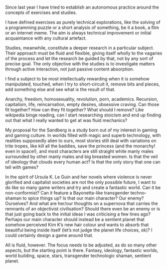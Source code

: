 Since last year I have tried to establish an autonomous practice around the concepts of exercises and studies.

I have defined exercises as purely technical explorations, like the solving of a programming puzzle or a short analysis of something, be it a book, a film or an internet meme. The aim is always technical improvement or initial acquaintance with any cultural artefact.

Studies, meanwhile, constitute a deeper research in a particular subject. Their approach must be fluid and flexible, giving itself wholly to the vagaries of the process and let the research be guided by that, not by any sort of precise goal. The only objective with the studies is to investigate matters through active interaction, not just passive content absorption. 

I find a subject to be most intellectually rewarding when it is somehow manipulated, touched, when I try to short-circuit it, remove bits and pieces, add something else and see what is the result of that. 

Anarchy, freedom, homosexuality, revolution, porn, academics. Recursion, capitalism, life, reincarnation, empty desires, obsessive craving. Can those fit together? How can they fit together? What should I remove? Like wikipedia binge reading, can I start researching stoicism and end up finding out that what I really wanted to get at was fluid mechanics? 

My proposal for the Sandberg is a study born out of my interest in gaming and gaming culture. In worlds filled with magic and superb technology, with realities supposedly alien to ours, most stories still deal with variations on trite tropes, like kill all the baddies, save the princess (and the monarchy! even in space!), and most characters are still straight white manly males surrounded by other manly males and big breasted women. Is that the veil of ideology that clouds every human act? Is that the only story that one can tell with games?

In the spirit of Ursula K. Le Guin and her novels where violence is never glorified and capitalist societies are not the only possible future, I want to do like so many game writers and try and create a fantastic world. Can it be non-conformist? Can it feature a Bayonetta-like transgender techno-shaman to spice things up? Is that our main character? Our enemy? Ourselves? And what are her/our thoughts on a supernova that carries the remnants of an objectivist civilisation? Should there even be an enemy or is that just going back to the initial ideas I was criticising a few lines ago? Perhaps our main character should instead be a sentient planet that somehow perceived Kim K’s new hair colour and wants to absorb that beautiful being inside itself (let’s not judge the planet life choices, ok)? I could certainly design a game around that.

All is fluid, however. The focus needs to be adjusted, as do so many other aspects, but the starting point is there. Fantasy, ideology, fantastic worlds, world building, space, stars, transgender technologic shaman, sentient planet.